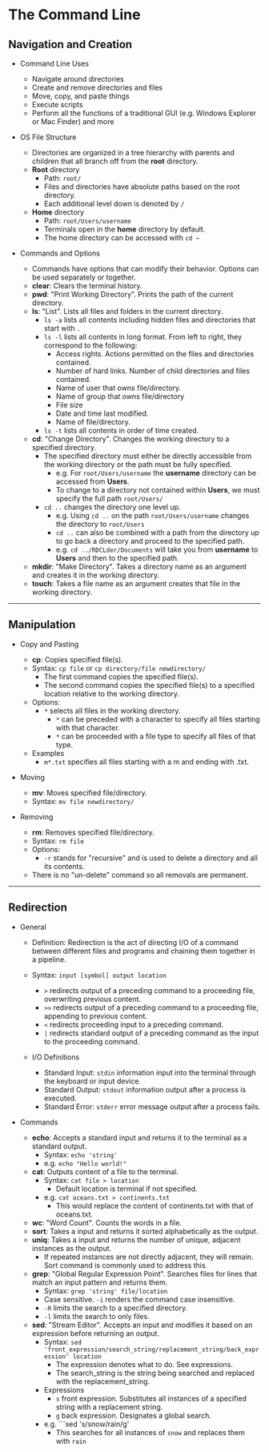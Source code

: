 # The Command Line

## Navigation and Creation

- Command Line Uses
  - Navigate around directories
  - Create and remove directories and files
  - Move, copy, and paste things
  - Execute scripts
  - Perform all the functions of a traditional GUI (e.g. Windows Explorer or Mac Finder) and more

- OS File Structure
  - Directories are organized in a tree hierarchy with parents and children that all branch off from the **root** directory.
  - **Root** directory
    - Path:  ```root/```
    - Files and directories have absolute paths based on the root directory.
    - Each additional level down is denoted by ```/```
  - **Home** directory  
    - Path:  ```root/Users/username```
    - Terminals open in the **home** directory by default.
    - The home directory can be accessed with ```cd ~```

- Commands and Options
  - Commands have options that can modify their behavior.  Options can be used separately or together.
  - **clear**:  Clears the terminal history.
  - **pwd**:  "Print Working Directory".  Prints the path of the current directory.
  - **ls**:  "List".  Lists all files and folders in the current directory.
    - ```ls -a``` lists all contents including hidden files and directories that start with ```.```
    - ```ls -l``` lists all contents in long format.  From left to right, they correspond to the following:
      - Access rights.  Actions permitted on the files and directories contained.
      - Number of hard links.  Number of child directories and files contained.
      - Name of user that owns file/directory.
      - Name of group that owns file/directory
      - File size
      - Date and time last modified.
      - Name of file/directory.
    - ```ls -t``` lists all contents in order of time created.
  - **cd**:  "Change Directory".  Changes the working directory to a specified directory.
    - The specified directory must either be directly accessible from the working directory or the path must be fully specified.
      - e.g.  For ```root/Users/username``` the **username** directory can be accessed from **Users**.
      - To change to a directory not contained within **Users**, we must specify the full path ```root/Users/```
    - ```cd ..``` changes the directory one level up.
      - e.g.  Using ```cd ..``` on the path ```root/Users/username``` changes the directory to ```root/Users```
      - ```cd ..``` can also be combined with a path from the directory up to go back a directory and proceed to the specified path.
      - e.g.  ```cd ../RDCLder/Documents``` will take you from **username** to **Users** and then to the specified path.
  - **mkdir**:  "Make Directory".  Takes a directory name as an argument and creates it in the working directory.
  - **touch**:  Takes a file name as an argument creates that file in the working directory.

---

## Manipulation

- Copy and Pasting
  - **cp**:  Copies specified file(s).
  - Syntax:  ```cp file``` or ```cp directory/file newdirectory/```
    - The first command copies the specified file(s).
    - The second command copies the specified file(s) to a specified location relative to the working directory.
  - Options:
    - ```*``` selects all files in the working directory.
      - ```*``` can be preceded with a character to specify all files starting with that character.
      - ```*``` can be proceeded with a file type to specify all files of that type.
  - Examples
    - ```m*.txt``` specifies all files starting with a m and ending with .txt.

- Moving
  - **mv**:  Moves specified file/directory.
  - Syntax:  ```mv file newdirectory/```

- Removing
  - **rm**:  Removes specified file/directory.
  - Syntax:  ```rm file```
  - Options:
    - ```-r``` stands for "recursive" and is used to delete a directory and all its contents.
  - There is no "un-delete" command so all removals are permanent.

---

## Redirection

- General
  - Definition:  Redirection is the act of directing I/O of a command between different files and programs and chaining them together in a pipeline.
  - Syntax:  ```input [symbol] output location```
    - ```>``` redirects output of a preceding command to a proceeding file, overwriting previous content.
    - ```>>``` redirects output of a preceding command to a proceeding file, appending to previous content.
    - ```<``` redirects proceeding input to a preceding command.
    - ```|``` redirects standard output of a preceding command as the input to the proceeding command.
    
  - I/O Definitions
    - Standard Input:  ```stdin``` information input into the terminal through the keyboard or input device.
    - Standard Output:  ```stdout``` information output after a process is executed.
    - Standard Error:  ```stderr``` error message output after a process fails.
  
- Commands
  - **echo**:  Accepts a standard input and returns it to the terminal as a standard output.
    - Syntax:  ```echo 'string'```
    - e.g. ```echo "Hello world!"```
  - **cat**:  Outputs content of a file to the terminal.
    - Syntax:  ```cat file > location```
      - Default location is terminal if not specified.
    - e.g. ```cat oceans.txt > continents.txt```
      - This would replace the content of continents.txt with that of oceans.txt.
  - **wc**:  "Word Count".  Counts the words in a file.
  - **sort**:  Takes a input and returns it sorted alphabetically as the output.
  - **uniq**:  Takes a input and returns the number of unique, adjacent instances as the output.
    - If repeated instances are not directly adjacent, they will remain.  Sort command is commonly used to address this.
  - **grep**:  "Global Regular Expression Point".  Searches files for lines that match an input pattern and returns them.
    - Syntax:  ```grep 'string' file/location```
    - Case sensitive.  ```-i``` renders the command case insensitive.
    - ```-R``` limits the search to a specified directory.
    - ```-l``` limits the search to only files.
  - **sed**:  "Stream Editor".  Accepts an input and modifies it based on an expression before returning an output.
    - Syntax:  ```sed 'front_expression/search_string/replacement_string/back_expression' location```
      - The expression denotes what to do.  See expressions.
      - The search_string is the string being searched and replaced with the replacement_string.
    - Expressions
      - ```s``` front expression.  Substitutes all instances of a specified string with a replacement string.
      - ```g``` back expression.  Designates a global search.
    - e.g.  ```sed 's/snow/rain/g'
      - This searches for all instances of ```snow``` and replaces them with ```rain```
